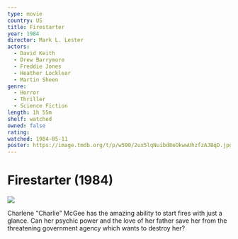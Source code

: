 ```yaml
---
type: movie
country: US
title: Firestarter
year: 1984
director: Mark L. Lester
actors:
  - David Keith
  - Drew Barrymore
  - Freddie Jones
  - Heather Locklear
  - Martin Sheen
genre:
  - Horror
  - Thriller
  - Science Fiction
length: 1h 55m
shelf: watched
owned: false
rating:
watched: 1984-05-11
poster: https://image.tmdb.org/t/p/w500/2ux5lqNuibd8eOkwwUhzfzAJBqD.jpg
---
```


# Firestarter (1984)

![](https://image.tmdb.org/t/p/w500/2ux5lqNuibd8eOkwwUhzfzAJBqD.jpg)

Charlene "Charlie" McGee has the amazing ability to start fires with just a glance. Can her psychic power and the love of her father save her from the threatening government agency which wants to destroy her?